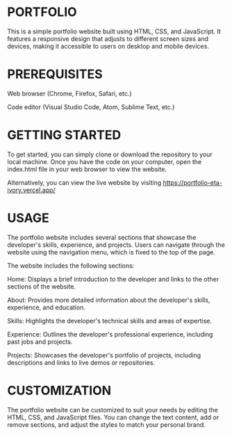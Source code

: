 # **PORTFOLIO**

This is a simple portfolio website built using HTML, CSS, and JavaScript. It features a responsive design that adjusts to different screen sizes and devices,
making it accessible to users on desktop and mobile devices.


# **PREREQUISITES**

  Web browser (Chrome, Firefox, Safari, etc.)
  
  Code editor (Visual Studio Code, Atom, Sublime Text, etc.)


# **GETTING STARTED**

To get started, you can simply clone or download the repository to your local machine. Once you have the code on your computer, open the index.html file in your
web browser to view the website.

Alternatively, you can view the live website by visiting https://portfolio-eta-ivory.vercel.app/


# **USAGE**

The portfolio website includes several sections that showcase the developer's skills, experience, and projects. Users can navigate through the website using the 
navigation menu, which is fixed to the top of the page.

The website includes the following sections:

  Home: Displays a brief introduction to the developer and links to the other sections of the website.
  
  About: Provides more detailed information about the developer's skills, experience, and education.
  
  Skills: Highlights the developer's technical skills and areas of expertise.
  
  Experience: Outlines the developer's professional experience, including past jobs and projects.
  
  Projects: Showcases the developer's portfolio of projects, including descriptions and links to live demos or repositories.


# **CUSTOMIZATION**

The portfolio website can be customized to suit your needs by editing the HTML, CSS, and JavaScript files. You can change the text content, add or remove sections,
and adjust the styles to match your personal brand.
